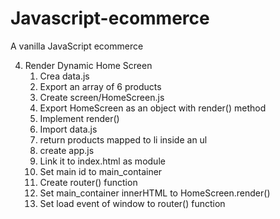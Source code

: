 # Javascript-ecommerce

A vanilla JavaScript ecommerce

4. Render Dynamic Home Screen
   1. Crea data.js
   2. Export an array of 6 products
   3. Create screen/HomeScreen.js
   4. Export HomeScreen as an object with render() method
   5. Implement render()
   6. Import data.js
   7. return products mapped to li inside an ul
   8. create app.js
   9. Link it to index.html as module
   10. Set main id to main_container
   11. Create router() function
   12. Set main_container innerHTML to HomeScreen.render()
   13. Set load event of window to router() function
